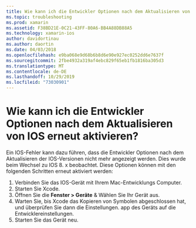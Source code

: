 ```yaml
---
title: Wie kann ich die Entwickler Optionen nach dem Aktualisieren von IOS erneut aktivieren?
ms.topic: troubleshooting
ms.prod: xamarin
ms.assetid: F38BD21E-0C21-43FF-80A6-BB4A88DB88A5
ms.technology: xamarin-ios
author: davidortinau
ms.author: daortin
ms.date: 04/03/2018
ms.openlocfilehash: e9ba068e9d68b6b8d6e90e927ec0252dd6e7637f
ms.sourcegitcommit: 2fbe4932a319af4ebc829f65eb1fb1816ba305d3
ms.translationtype: MT
ms.contentlocale: de-DE
ms.lasthandoff: 10/29/2019
ms.locfileid: "73030901"
---
```

# <a name="how-can-i-reenable-developer-options-after-updating-ios"></a>Wie kann ich die Entwickler Optionen nach dem Aktualisieren von IOS erneut aktivieren?

Ein IOS-Fehler kann dazu führen, dass die Entwickler Optionen nach dem Aktualisieren der IOS-Versionen nicht mehr angezeigt werden. Dies wurde beim Wechsel zu IOS 8. x beobachtet. Diese Optionen können mit den folgenden Schritten erneut aktiviert werden:

1. Verbinden Sie das IOS-Gerät mit Ihrem Mac-Entwicklungs Computer.
2. Starten Sie Xcode.
3. Öffnen Sie die **Fenster > Geräte** & Wählen Sie Ihr Gerät aus.
4. Warten Sie, bis Xcode das Kopieren von Symbolen abgeschlossen hat, und überprüfen Sie dann die Einstellungen. app des Geräts auf die Entwicklereinstellungen.
5. Starten Sie das Gerät neu.
